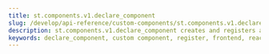 ```yaml
---
title: st.components.v1.declare_component
slug: /develop/api-reference/custom-components/st.components.v1.declare_component
description: st.components.v1.declare_component creates and registers a custom component for use in your Streamlit app.
keywords: declare_component, custom component, register, frontend, react, javascript, component, create, custom ui
---
```


<Autofunction function="streamlit.components.v1.declare_component" />
